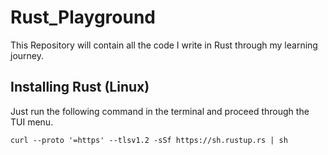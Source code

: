 # Rust_Playground
This Repository will contain all the code I write in Rust through my learning journey.

## Installing Rust (Linux)
Just run the following command in the terminal and proceed through the TUI menu.
```
curl --proto '=https' --tlsv1.2 -sSf https://sh.rustup.rs | sh
```

